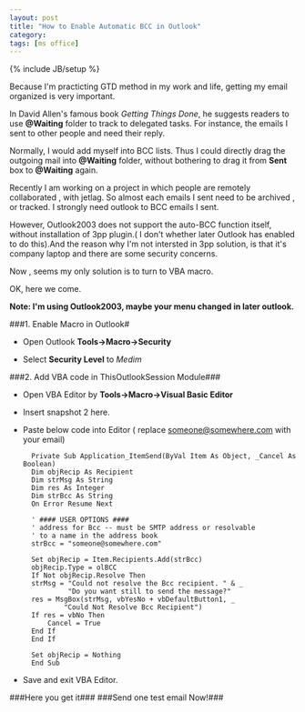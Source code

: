 ```yaml
---
layout: post
title: "How to Enable Automatic BCC in Outlook"
category: 
tags: [ms office]
---
```

{% include JB/setup %}

Because I'm practicting GTD method in my work and life, getting my email organized is very important.


In David Allen's famous book *Getting Things Done*, he suggests readers to use **@Waiting** folder to track to delegated tasks. For instance, the emails I sent to other people and need their reply.


Normally, I would add myself into BCC lists. Thus I could directly drag the outgoing mail into **@Waiting** folder, without bothering to drag it from **Sent** box to **@Waiting** again.


Recently I am working on a project in which people are remotely collaborated , with jetlag. So almost each emails I sent need to be archived , or tracked. I strongly need outlook to BCC emails I sent.


However, Outlook2003 does not support the auto-BCC function itself, without installation of 3pp plugin.( I don't whether later Outlook has enabled to do this).And the reason why I'm not intersted in 3pp solution, is that it's company laptop and there are some security concerns.

Now , seems my only solution is to turn to VBA macro.


OK, here we come. 


**Note: I'm using Outlook2003, maybe your menu changed in later outlook.**

###1. Enable Macro in Outlook# 
* Open Outlook **Tools->Macro->Security**

[img-outlook-marco]: http://eastpavillion.github.com/images/outlook_macro.jpg
[img-gerrit-gitweb]: http://larrycai.github.com/images/gerrit-gitweb.png


* Select **Security Level** to *Medim*

[img]: C:\Users\eyiimei\Desktop\outloo_security_level_medium.jpg "middle level security"



###2. Add VBA code in ThisOutlookSession Module###

* Open VBA Editor by **Tools->Macro->Visual Basic Editor**

* Insert snapshot 2 here.

* Paste below code into Editor ( replace someone@somewhere.com with your email)

		Private Sub Application_ItemSend(ByVal Item As Object, _Cancel As Boolean)
		Dim objRecip As Recipient
		Dim strMsg As String
		Dim res As Integer
		Dim strBcc As String
		On Error Resume Next

		' #### USER OPTIONS ####
		' address for Bcc -- must be SMTP address or resolvable
		' to a name in the address book
		strBcc = "someone@somewhere.com"

		Set objRecip = Item.Recipients.Add(strBcc)
		objRecip.Type = olBCC
		If Not objRecip.Resolve Then
        strMsg = "Could not resolve the Bcc recipient. " & _
                 "Do you want still to send the message?"
        res = MsgBox(strMsg, vbYesNo + vbDefaultButton1, _
                "Could Not Resolve Bcc Recipient")
        If res = vbNo Then
            Cancel = True
        End If
		End If

		Set objRecip = Nothing
		End Sub
	

* Save and exit VBA Editor.

###Here you get it###
###Send one test email Now!###
 
